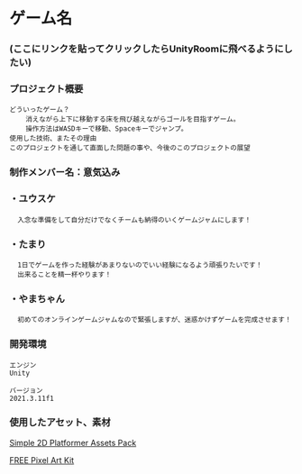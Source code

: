 # ゲーム名

### (ここにリンクを貼ってクリックしたらUnityRoomに飛べるようにしたい)

### プロジェクト概要

    どういったゲーム？
        消えながら上下に移動する床を飛び越えながらゴールを目指すゲーム。
        操作方法はWASDキーで移動、Spaceキーでジャンプ。
    使用した技術、またその理由
    このプロジェクトを通して直面した問題の事や、今後のこのプロジェクトの展望

### 制作メンバー名：意気込み

### ・**ユウスケ**
      入念な準備をして自分だけでなくチームも納得のいくゲームジャムにします！
      
### ・**たまり**
      1日でゲームを作った経験があまりないのでいい経験になるよう頑張りたいです！
      出来ることを精一杯やります！  
### ・**やまちゃん**
      初めてのオンラインゲームジャムなので緊張しますが、迷惑かけずゲームを完成させます！
      
### 開発環境

    エンジン
    Unity
    
    バージョン
    2021.3.11f1
    
### 使用したアセット、素材

[Simple 2D Platformer Assets Pack](https://assetstore.unity.com/packages/2d/characters/simple-2d-platformer-assets-pack-188518)

[FREE Pixel Art Kit](https://assetstore.unity.com/packages/2d/environments/free-pixel-art-kit-211149)
